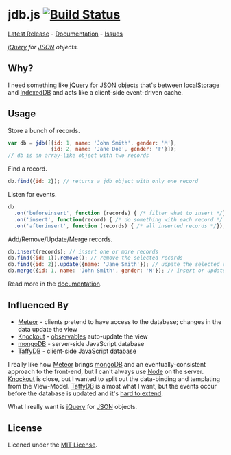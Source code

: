 # jdb.js  [![Build Status](https://travis-ci.org/metaist/jdb.js.svg?branch=master)](https://travis-ci.org/metaist/jdb.js)
[Latest Release] - [Documentation] - [Issues]

_[jQuery] for [JSON] objects._

[Latest Release]: https://github.com/metaist/jdb.js/releases/latest
[Documentation]: https://github.com/metaist/jdb.js/wiki
[Issues]: https://github.com/metaist/jdb.js/issues

## Why?
I need something like [jQuery] for [JSON] objects that's between
[localStorage] and [IndexedDB] and acts like a client-side event-driven
cache. 

[jQuery]: http://jquery.com/
[JSON]: http://www.json.org/
[localStorage]: http://dev.w3.org/html5/webstorage/
[IndexedDB]: http://www.w3.org/TR/IndexedDB/

## Usage
Store a bunch of records.
```javascript
var db = jdb([{id: 1, name: 'John Smith', gender: 'M'},
              {id: 2, name: 'Jane Doe', gender: 'F'}]);
// db is an array-like object with two records
```

Find a record.
```javascript
db.find({id: 2}); // returns a jdb object with only one record
```

Listen for events.
```javascript
db
  .on('beforeinsert', function (records) { /* filter what to insert */})
  .on('insert', function(record) { /* do something with each record */ })
  .on('afterinsert', function (records) { /* all inserted records */});
```

Add/Remove/Update/Merge records.
```javascript
db.insert(records); // insert one or more records
db.find({id: 1}).remove(); // remove the selected records
db.find({id: 2}).update({name: 'Jane Smith'}); // udpate the selected records
db.merge({id: 1, name: 'John Smith', gender: 'M'}); // insert or update
```

Read more in the [documentation].

## Influenced By
  - [Meteor] - clients pretend to have access to the database;
    changes in the data update the view
  - [Knockout] - [observables][ko-1] auto-update the view
  - [mongoDB] - server-side JavaScript database
  - [TaffyDB] - client-side JavaScript database

I really like how [Meteor] brings [mongoDB] and an eventually-consistent
approach to the front-end, but I can't always use [Node] on the server.
[Knockout] is close, but I wanted to split out the data-binding and templating
from the View-Model. [TaffyDB] is almost what I want, but the events occur
before the database is updated and it's [hard to extend][taffy-1].

What I really want is [jQuery] for [JSON] objects.

[Meteor]: https://www.meteor.com/
[Node]: http://nodejs.org/
[Knockout]: http://knockoutjs.com/
[mongoDB]: http://www.mongodb.org/
[TaffyDB]: http://www.taffydb.com/

[ko-1]: http://knockoutjs.com/documentation/observables.html
[taffy-1]: https://github.com/typicaljoe/taffydb/blob/master/taffy.js

## License
Licened under the [MIT License].

[MIT License]: http://opensource.org/licenses/MIT

